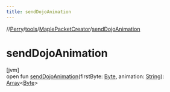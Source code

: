 ```yaml
---
title: sendDojoAnimation
---
```

//[Perry](../../../index.html)/[tools](../index.html)/[MaplePacketCreator](index.html)/[sendDojoAnimation](send-dojo-animation.html)



# sendDojoAnimation



[jvm]\
open fun [sendDojoAnimation](send-dojo-animation.html)(firstByte: [Byte](https://kotlinlang.org/api/latest/jvm/stdlib/kotlin/-byte/index.html), animation: [String](https://docs.oracle.com/javase/8/docs/api/java/lang/String.html)): [Array](https://kotlinlang.org/api/latest/jvm/stdlib/kotlin/-array/index.html)<[Byte](https://kotlinlang.org/api/latest/jvm/stdlib/kotlin/-byte/index.html)>




